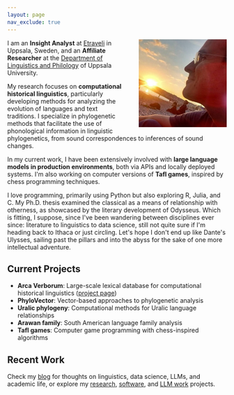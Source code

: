 ```yaml
---
layout: page
nav_exclude: true
---
```


<img src="tiago.jpg" class="profile-photo" style="float:right;width:40%;margin-left:2em;" alt="Tiago Tresoldi" />

I am an **Insight Analyst** at [Etraveli](https://www.etraveli.com) in Uppsala, Sweden, and an **Affiliate Researcher** at the [Department of Linguistics and Philology](https://www.lingfil.uu.se/english/) of Uppsala University.

My research focuses on **computational historical linguistics**, particularly developing methods for analyzing the evolution of languages and text traditions. I specialize in phylogenetic methods that facilitate the use of phonological information in linguistic phylogenetics, from sound correspondences to inferences of sound changes.

In my current work, I have been extensively involved with **large language models in production environments**, both via APIs and locally deployed systems. I'm also working on computer versions of **Tafl games**, inspired by chess programming techniques.

I love programming, primarily using Python but also exploring R, Julia, and C. My Ph.D. thesis examined the classical as a means of relationship with otherness, as showcased by the literary development of Odysseus. Which is fitting, I suppose, since I've been wandering between disciplines ever since: literature to linguistics to data science, still not quite sure if I'm heading back to Ithaca or just circling. Let's hope I don't end up like Dante's Ulysses, sailing past the pillars and into the abyss for the sake of one more intellectual adventure.

## Current Projects

- **Arca Verborum**: Large-scale lexical database for computational historical linguistics ([project page](https://www.tresoldi.org/arcaverborum))
- **PhyloVector**: Vector-based approaches to phylogenetic analysis
- **Uralic phylogeny**: Computational methods for Uralic language relationships
- **Arawan family**: South American language family analysis
- **Tafl games**: Computer game programming with chess-inspired algorithms

## Recent Work

Check my [blog](/blog/) for thoughts on linguistics, data science, LLMs, and academic life, or explore my [research](/research/), [software](/software/), and [LLM work](/llm/) projects.
